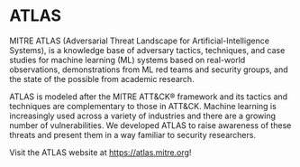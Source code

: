 # ATLAS

MITRE ATLAS (Adversarial Threat Landscape for Artificial-Intelligence Systems), is a knowledge base of adversary tactics, techniques, and case studies for machine learning (ML) systems based on real-world observations, demonstrations from ML red teams and security groups, and the state of the possible from academic research.

ATLAS is modeled after the MITRE ATT&CK® framework and its tactics and techniques are complementary to those in ATT&CK.  Machine learning is increasingly used across a variety of industries and there are a growing number of vulnerabilities.  We developed ATLAS to raise awareness of these threats and present them in a way familiar to security researchers.

Visit the ATLAS website at https://atlas.mitre.org!
